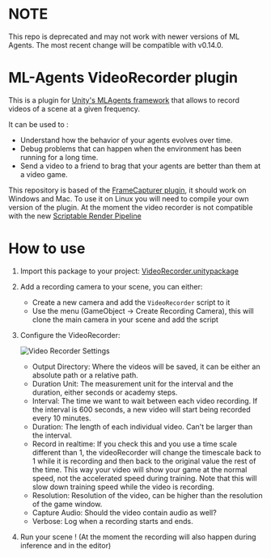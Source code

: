 # NOTE #
This repo is deprecated and may not work with newer versions of ML Agents. The most recent change will be compatible with v0.14.0.

# ML-Agents VideoRecorder plugin
This is a plugin for [Unity's MLAgents framework](https://github.com/Unity-Technologies/ml-agents) that allows to record videos of a scene at a given frequency.

It can be used to :
* Understand how the behavior of your agents evolves over time.
* Debug problems that can happen when the environment has been running for a long time.
* Send a video to a friend to brag that your agents are better than them at a video game.

This repository is based of the [FrameCapturer plugin](https://github.com/unity3d-jp/FrameCapturer), it should work on Windows and Mac. To use it on Linux you will need to compile your own version of the plugin.
At the moment the video recorder is not compatible with the new [Scriptable Render Pipeline](https://docs.unity3d.com/Manual/ScriptableRenderPipeline.html)

# How to use

1. Import this package to your project: [VideoRecorder.unitypackage](https://github.com/Unity-Technologies/video-recorder/raw/master/VideoRecorder.unitypackage)
2. Add a recording camera to your scene, you can either:
    * Create a new camera and add the `VideoRecorder` script to it
    * Use the menu (GameObject -> Create Recording Camera), this will clone the main camera in your scene and add the script
3. Configure the VideoRecorder:

    ![Video Recorder Settings](https://github.com/Unity-Technologies/video-recorder/raw/master/Images/VideoRecorder.png)

    * Output Directory: Where the videos will be saved, it can be either an absolute path or a relative path.
    * Duration Unit: The measurement unit for the interval and the duration, either seconds or academy steps.
    * Interval: The time we want to wait between each video recording. If the interval is 600 seconds, a new video will start being recorded every 10 minutes.
    * Duration: The length of each individual video. Can't be larger than the interval.
    * Record in realtime: If you check this and you use a time scale different than 1, the videoRecorder will change the timescale back to 1 while it is recording and then back to the original value the rest of the time. This way your video will show your game at the normal speed, not the accelerated speed during training. Note that this will slow down training speed while the video is recording.
    * Resolution: Resolution of the video, can be higher than the resolution of the game window.
    * Capture Audio: Should the video contain audio as well?
    * Verbose: Log when a recording starts and ends.

4. Run your scene ! (At the moment the recording will also happen during inference and in the editor)








